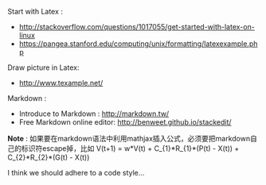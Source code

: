 Start with Latex : 
* http://stackoverflow.com/questions/1017055/get-started-with-latex-on-linux
* https://pangea.stanford.edu/computing/unix/formatting/latexexample.php

Draw picture in Latex:
* http://www.texample.net/

Markdown : 
* Introduce to Markdown : http://markdown.tw/
* Free Markdown online editor: http://benweet.github.io/stackedit/

**Note** : 如果要在markdown语法中利用mathjax插入公式，必须要把markdown自己的标识符escape掉，比如
V\(t+1\) = w\*V\(t\) + C\_{1}\*R\_{1}\*\(P\(t\) - X\(t\)\) + C\_{2}\*R\_{2}\*\(G\(t\) - X\(t\)\)

I think we should adhere to a code style...
